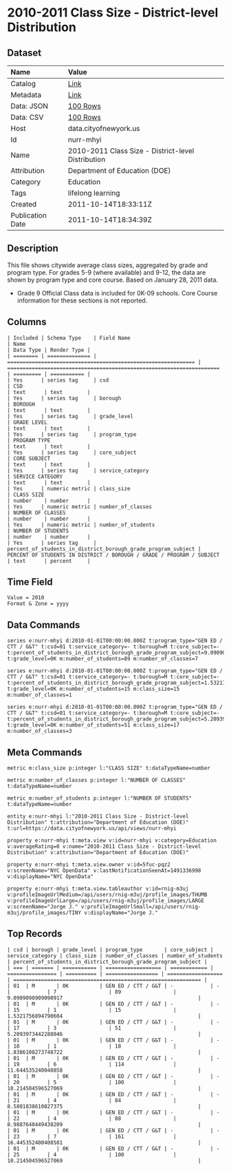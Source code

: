 # 2010-2011 Class Size - District-level Distribution

## Dataset

| Name | Value |
| :--- | :---- |
| Catalog | [Link](https://catalog.data.gov/dataset/2010-2011-class-size-district-level-distribution-c3cb0) |
| Metadata | [Link](https://data.cityofnewyork.us/api/views/nurr-mhyi) |
| Data: JSON | [100 Rows](https://data.cityofnewyork.us/api/views/nurr-mhyi/rows.json?max_rows=100) |
| Data: CSV | [100 Rows](https://data.cityofnewyork.us/api/views/nurr-mhyi/rows.csv?max_rows=100) |
| Host | data.cityofnewyork.us |
| Id | nurr-mhyi |
| Name | 2010-2011 Class Size - District-level Distribution |
| Attribution | Department of Education (DOE) |
| Category | Education |
| Tags | lifelong learning |
| Created | 2011-10-14T18:33:11Z |
| Publication Date | 2011-10-14T18:34:39Z |

## Description

This file shows citywide average class sizes, aggregated by grade and program type. For grades 5-9 (where available) and 9-12, the data are shown by program type and core course.
Based on January 28, 2011 data.
* Grade 9 Official Class data is included for 0K-09 schools. Core Course information for these sections is not reported.

## Columns

```ls
| Included | Schema Type    | Field Name                                                    | Name                                                                  | Data Type | Render Type |
| ======== | ============== | ============================================================= | ===================================================================== | ========= | =========== |
| Yes      | series tag     | csd                                                           | CSD                                                                   | text      | text        |
| Yes      | series tag     | borough                                                       | BOROUGH                                                               | text      | text        |
| Yes      | series tag     | grade_level                                                   | GRADE LEVEL                                                           | text      | text        |
| Yes      | series tag     | program_type                                                  | PROGRAM TYPE                                                          | text      | text        |
| Yes      | series tag     | core_subject                                                  | CORE SUBJECT                                                          | text      | text        |
| Yes      | series tag     | service_category                                              | SERVICE CATEGORY                                                      | text      | text        |
| Yes      | numeric metric | class_size                                                    | CLASS SIZE                                                            | number    | number      |
| Yes      | numeric metric | number_of_classes                                             | NUMBER OF CLASSES                                                     | number    | number      |
| Yes      | numeric metric | number_of_students                                            | NUMBER OF STUDENTS                                                    | number    | number      |
| Yes      | series tag     | percent_of_students_in_district_borough_grade_program_subject | PERCENT OF STUDENTS IN DISTRICT / BOROUGH / GRADE / PROGRAM / SUBJECT | text      | percent     |
```

## Time Field

```ls
Value = 2010
Format & Zone = yyyy
```

## Data Commands

```ls
series e:nurr-mhyi d:2010-01-01T00:00:00.000Z t:program_type="GEN ED / CTT / G&T" t:csd=01 t:service_category=- t:borough=M t:core_subject=- t:percent_of_students_in_district_borough_grade_program_subject=9.0909090909090917 t:grade_level=0K m:number_of_students=89 m:number_of_classes=7

series e:nurr-mhyi d:2010-01-01T00:00:00.000Z t:program_type="GEN ED / CTT / G&T" t:csd=01 t:service_category=- t:borough=M t:core_subject=- t:percent_of_students_in_district_borough_grade_program_subject=1.5321756894790604 t:grade_level=0K m:number_of_students=15 m:class_size=15 m:number_of_classes=1

series e:nurr-mhyi d:2010-01-01T00:00:00.000Z t:program_type="GEN ED / CTT / G&T" t:csd=01 t:service_category=- t:borough=M t:core_subject=- t:percent_of_students_in_district_borough_grade_program_subject=5.2093973442288046 t:grade_level=0K m:number_of_students=51 m:class_size=17 m:number_of_classes=3
```

## Meta Commands

```ls
metric m:class_size p:integer l:"CLASS SIZE" t:dataTypeName=number

metric m:number_of_classes p:integer l:"NUMBER OF CLASSES" t:dataTypeName=number

metric m:number_of_students p:integer l:"NUMBER OF STUDENTS" t:dataTypeName=number

entity e:nurr-mhyi l:"2010-2011 Class Size - District-level Distribution" t:attribution="Department of Education (DOE)" t:url=https://data.cityofnewyork.us/api/views/nurr-mhyi

property e:nurr-mhyi t:meta.view v:id=nurr-mhyi v:category=Education v:averageRating=0 v:name="2010-2011 Class Size - District-level Distribution" v:attribution="Department of Education (DOE)"

property e:nurr-mhyi t:meta.view.owner v:id=5fuc-pqz2 v:screenName="NYC OpenData" v:lastNotificationSeenAt=1491336998 v:displayName="NYC OpenData"

property e:nurr-mhyi t:meta.view.tableauthor v:id=rnig-m3uj v:profileImageUrlMedium=/api/users/rnig-m3uj/profile_images/THUMB v:profileImageUrlLarge=/api/users/rnig-m3uj/profile_images/LARGE v:screenName="Jorge J." v:profileImageUrlSmall=/api/users/rnig-m3uj/profile_images/TINY v:displayName="Jorge J."
```

## Top Records

```ls
| csd | borough | grade_level | program_type       | core_subject | service_category | class_size | number_of_classes | number_of_students | percent_of_students_in_district_borough_grade_program_subject | 
| === | ======= | =========== | ================== | ============ | ================ | ========== | ================= | ================== | ============================================================= | 
| 01  | M       | 0K          | GEN ED / CTT / G&T | -            | -                |            | 7                 | 89                 | 9.0909090909090917                                            | 
| 01  | M       | 0K          | GEN ED / CTT / G&T | -            | -                | 15         | 1                 | 15                 | 1.5321756894790604                                            | 
| 01  | M       | 0K          | GEN ED / CTT / G&T | -            | -                | 17         | 3                 | 51                 | 5.2093973442288046                                            | 
| 01  | M       | 0K          | GEN ED / CTT / G&T | -            | -                | 18         | 1                 | 18                 | 1.8386108273748722                                            | 
| 01  | M       | 0K          | GEN ED / CTT / G&T | -            | -                | 19         | 6                 | 114                | 11.644535240040858                                            | 
| 01  | M       | 0K          | GEN ED / CTT / G&T | -            | -                | 20         | 5                 | 100                | 10.214504596527069                                            | 
| 01  | M       | 0K          | GEN ED / CTT / G&T | -            | -                | 21         | 4                 | 84                 | 8.5801838610827375                                            | 
| 01  | M       | 0K          | GEN ED / CTT / G&T | -            | -                | 22         | 4                 | 88                 | 8.9887640449438209                                            | 
| 01  | M       | 0K          | GEN ED / CTT / G&T | -            | -                | 23         | 7                 | 161                | 16.445352400408581                                            | 
| 01  | M       | 0K          | GEN ED / CTT / G&T | -            | -                | 25         | 4                 | 100                | 10.214504596527069                                            | 
```